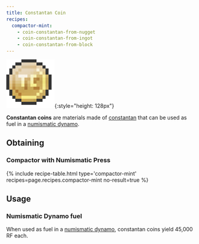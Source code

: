 ```yaml
---
title: Constantan Coin
recipes:
  compactor-mint:
    - coin-constantan-from-nugget
    - coin-constantan-from-ingot
    - coin-constantan-from-block
---
```


![Constantan coin](/assets/images/thermal-foundation/coin-constantan.png){:style="height: 128px"}


**Constantan coins** are materials made of
[constantan](/docs/thermal-foundation/items/materials/ingots/constantan-ingot/)
that can be used as fuel in a [numismatic
dynamo](/docs/thermal-expansion/dynamos/numismatic-dynamo/).


Obtaining
---------

### Compactor with Numismatic Press
{% include recipe-table.html type='compactor-mint' recipes=page.recipes.compactor-mint no-result=true %}


Usage
-----

### Numismatic Dynamo fuel
When used as fuel in a [numismatic
dynamo](/docs/thermal-expansion/dynamos/numismatic-dynamo/), constantan coins
yield 45,000 RF each.
